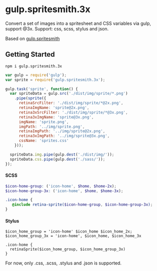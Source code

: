 # gulp.spritesmith.3x 
Convert a set of images into a spritesheet and CSS variables via gulp, support @3x.
Support: css, scss, stylus and json.

Based on [gulp.spritesmith](https://github.com/twolfson/gulp.spritesmith)

## Getting Started
`npm i gulp.spritesmith.3x`

```javascript
var gulp = require('gulp');
var sprite = require('gulp.spritesmith.3x');

gulp.task('sprite', function() {
  var spriteData = gulp.src('./dist/img/sprite/*.png')
    .pipe(sprite({
      retinaSrcFilter: './dist/img/sprite/*@2x.png',
      retinaImgName: 'sprite@2x.png',
      retina3xSrcFilter: './dist/img/sprite/*@3x.png',
      retina3xImgName: 'sprite@3x.png',
      imgName: 'sprite.png',
      imgPath: '../img/sprite.png',
      retinaImgPath: '../img/sprite@2x.png',
      retina3xImgPath: '../img/sprite@3x.png',
      cssName: 'sprites.css'
    }));

  spriteData.img.pipe(gulp.dest('./dist/img/'));
  spriteData.css.pipe(gulp.dest('./sass/'));
});
```

#### SCSS

```scss
$icon-home-group: ('icon-home', $home, $home-2x);
$icon-home-group-3x: ('icon-home', $home, $home-3x);

.icon-home {
   @include retina-sprite($icon-home-group, $icon-home-group-3x);
}
```

#### Stylus
```stylus
$icon_home_group = 'icon-home' $icon_home $icon_home_2x;
$icon_home_group_3x = 'icon-home', $icon_home, $icon_home_3x

.icon-home {
  retinaSprite($icon_home_group, $icon_home_group_3x)
}
```

For now, only .css, .scss, .stylus and .json is supported.